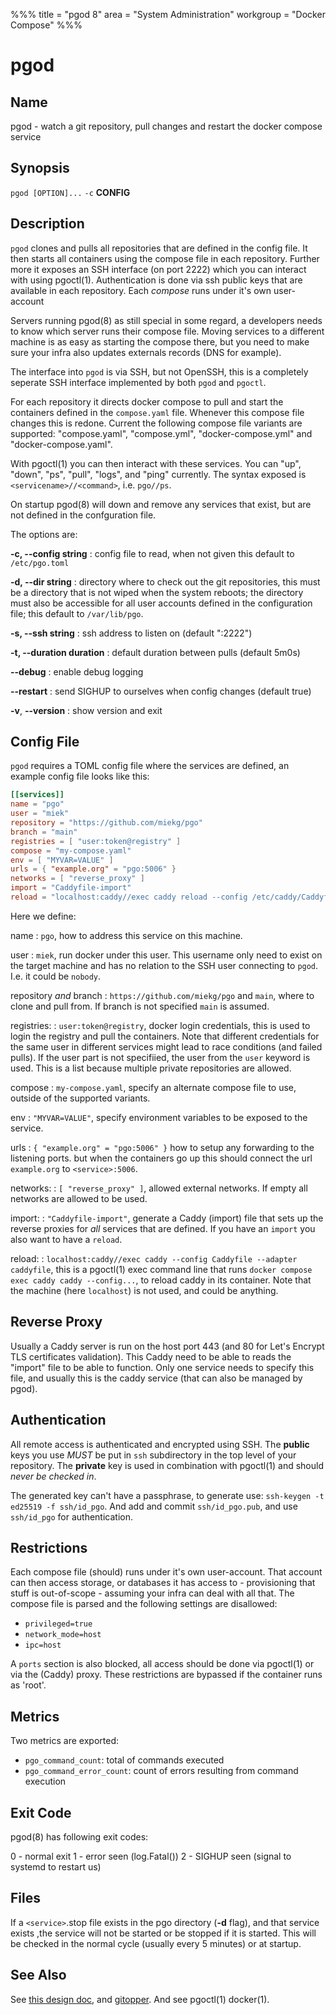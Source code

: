 %%%
title = "pgod 8"
area = "System Administration"
workgroup = "Docker Compose"
%%%

pgod
=====

## Name

pgod - watch a git repository, pull changes and restart the docker compose service

## Synopsis

`pgod [OPTION]...` `-c` **CONFIG**

## Description

`pgod` clones and pulls all repositories that are defined in the config file. It then starts all
containers using the compose file in each repository. Further more it exposes an SSH interface (on
port 2222) which you can interact with using pgoctl(1). Authentication is done via ssh public keys
that are available in each repository. Each *compose* runs under it's own user-account

Servers running pgod(8) as still special in some regard, a developers needs to know which server
runs their compose file. Moving services to a different machine is as easy as starting the compose
there, but you need to make sure your infra also updates externals records (DNS for example).

The interface into `pgod` is via SSH, but not OpenSSH, this is a completely seperate SSH interface
implemented by both `pgod` and `pgoctl`.

For each repository it directs docker compose to pull and start the containers defined in the
`compose.yaml` file. Whenever this compose file changes this is redone. Current the following
compose file variants are supported: "compose.yaml", "compose.yml", "docker-compose.yml" and
"docker-compose.yaml".

With pgoctl(1) you can then interact with these services. You can "up", "down", "ps", "pull",
"logs", and "ping" currently. The syntax exposed is `<servicename>//<command>`, i.e. `pgo//ps`.

On startup pgod(8) will down and remove any services that exist, but are not defined in the
confguration file.

The options are:

**-c, --config string**
:  config file to read, when not given this default to `/etc/pgo.toml`

**-d, --dir string**
:  directory where to check out the git repositories, this must be a directory that is not wiped
   when the system reboots; the directory must also be accessible for all user accounts defined
   in the configuration file; this default to `/var/lib/pgo`.

**-s, --ssh string**
:  ssh address to listen on (default ":2222")

**-t, --duration duration**
:  default duration between pulls (default 5m0s)

**--debug**
:  enable debug logging

**--restart**
:   send SIGHUP to ourselves when config changes (default true)

**-v**, **--version**
:  show version and exit

## Config File

`pgod` requires a TOML config file where the services are defined, an example config file looks like
this:

~~~ toml
[[services]]
name = "pgo"
user = "miek"
repository = "https://github.com/miekg/pgo"
branch = "main"
registries = [ "user:token@registry" ]
compose = "my-compose.yaml"
env = [ "MYVAR=VALUE" ]
urls = { "example.org" = "pgo:5006" }
networks = [ "reverse_proxy" ]
import = "Caddyfile-import"
reload = "localhost:caddy//exec caddy reload --config /etc/caddy/Caddyfile --adapter caddyfile"
~~~

Here we define:

name
: `pgo`, how to address this service on this machine.

user
: `miek`, run docker under this user. This username only need to exist on the target machine and has
no relation to the SSH user connecting to `pgod`. I.e. it could be `nobody`.

repository *and* branch
: `https://github.com/miekg/pgo` and `main`, where to clone and pull from. If branch is not
specified `main` is assumed.

registries:
: `user:token@registry`, docker login credentials, this is used to login the registry and pull the
containers. Note that different credentials for the same user in different services might lead to
race conditions (and failed pulls). If the user part is not specifiied, the user from the `user`
keyword is used. This is a list because multiple private repositories are allowed.

compose
: `my-compose.yaml`, specify an alternate compose file to use, outside of the supported variants.

env
: `"MYVAR=VALUE"`, specify environment variables to be exposed to the service.

urls
: `{ "example.org" = "pgo:5006" }` how to setup any forwarding to the listening ports.
but when the containers go up this should connect the url `example.org` to `<service>:5006`.

networks:
: `[ "reverse_proxy" ]`, allowed external networks. If empty all networks are allowed to be used.

import:
: `"Caddyfile-import"`, generate a Caddy (import) file that sets up the reverse proxies for *all*
services that are defined. If you have an `import` you also want to have a `reload`.

reload:
: `localhost:caddy//exec caddy --config Caddyfile --adapter caddyfile`, this is a pgoctl(1) exec
command line that runs `docker compose exec caddy caddy --config...`, to reload caddy in its
container. Note that the machine (here `localhost`) is not used, and could be anything.

## Reverse Proxy

Usually a Caddy server is run on the host port 443 (and 80 for Let's Encrypt TLS certificates
validation). This Caddy need to be able to reads the "import" file to be able to function. Only one
service needs to specify this file, and usually this is the caddy service (that can also be managed
by pgod).

## Authentication

All remote access is authenticated and encrypted using SSH. The **public** keys you use *MUST* be
put in `ssh` subdirectory in the top level of your repository. The **private** key is used in
combination with pgoctl(1) and should *never be checked in*.

The generated key can't have a passphrase, to generate use: `ssh-keygen -t ed25519 -f ssh/id_pgo`.
And add and commit `ssh/id_pgo.pub`, and use `ssh/id_pgo` for authentication.

## Restrictions

Each compose file (should) runs under it's own user-account. That account can then access storage,
or databases it has access to - provisioning that stuff is out-of-scope - assuming your infra can
deal with all that. The compose file is parsed and the following settings are disallowed:

* `privileged=true`
* `network_mode=host`
* `ipc=host`

A `ports` section is also blocked, all access should be done via pgoctl(1) or via the (Caddy) proxy.
These restrictions are bypassed if the container runs as 'root'.

## Metrics

Two metrics are exported:

* `pgo_command_count`: total of commands executed
* `pgo_command_error_count`: count of errors resulting from command execution

## Exit Code

pgod(8) has following exit codes:

0 - normal exit
1 - error seen (log.Fatal())
2 - SIGHUP seen (signal to systemd to restart us)

## Files

If a `<service>`.stop file exists in the pgo directory (**-d** flag), and that service exists ,the
service will not be started or be stopped if it is started. This will be checked in the normal cycle
(usually every 5 minutes) or at startup.

## See Also

See [this design doc](https://miek.nl/2022/november/15/provisioning-services/), and
[gitopper](https://github.com/miekg/gitopper). And see pgoctl(1) docker(1).
